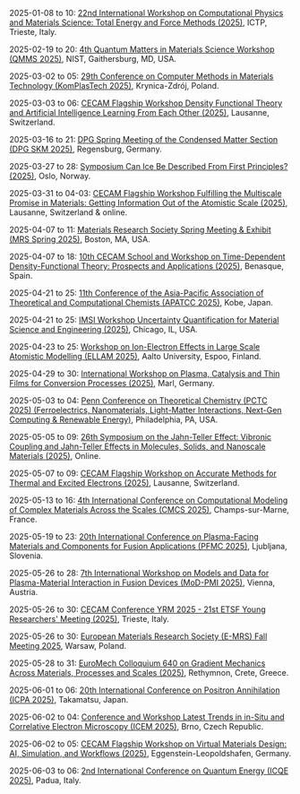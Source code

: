 2025-01-08 to 10: [22nd International Workshop on Computational Physics and Materials Science: Total Energy and Force Methods (2025)](https://indico.ictp.it/event/10815/ "This workshop delves into computational physics and materials science, focusing on total energy and force methods. Key topics include density functional theory, molecular dynamics, and ab initio simulations for studying material properties, electronic structures, and phase transitions. It addresses advancements in computational techniques for modeling complex materials and nanostructures."), ICTP, Trieste, Italy.

2025-02-19 to 20: [4th Quantum Matters in Materials Science Workshop (QMMS 2025)](https://nist.gov/news-events/events/2025/02/quantum-matters-material-sciences-qmms "QMMS 2025 focuses on quantum materials, exploring topological insulators, superconductors, and quantum magnets. Topics include quantum phase transitions, many-body interactions, and computational modeling of quantum systems. It addresses applications in quantum computing and energy technologies, bridging theory and experiment."), NIST, Gaithersburg, MD, USA.

2025-03-02 to 05: [29th Conference on Computer Methods in Materials Technology (KomPlasTech 2025)](https://komplastech.agh.edu.pl/ "KomPlasTech 2025 explores computational methods in materials technology, focusing on finite element methods, molecular dynamics, and multiscale modeling. Topics include material deformation, fracture mechanics, and electromagnetic properties, with applications in metallurgy, composites, and nanotechnology, emphasizing numerical simulations."), Krynica-Zdrój, Poland.

2025-03-03 to 06: [CECAM Flagship Workshop Density Functional Theory and Artificial Intelligence Learning From Each Other (2025)](https://cecam.org/workshop-details/density-functional-theory-and-artificial-intelligence-learning-from-each-other-1281 "This workshop bridges density functional theory (DFT) and AI, focusing on machine learning for electronic structure calculations. Topics include AI-driven DFT approximations, high-throughput materials discovery, and neural network potentials, with applications in quantum materials and chemical design."), Lausanne, Switzerland.

2025-03-16 to 21: [DPG Spring Meeting of the Condensed Matter Section (DPG SKM 2025)](https://regensburg25.dpg-tagungen.de/ "Focuses on condensed matter physics, covering superconductivity, topological materials, and nanotechnology. Topics include quantum phase transitions, spintronics, and computational modeling, emphasizing experimental and theoretical insights into material properties."), Regensburg, Germany.

2025-03-27 to 28: [Symposium Can Ice Be Described From First Principles? (2025)](https://cas-nor.no/index.php/events/young-cas-fellow-symposium-can-ice-be-described-first-principles "This symposium explores first-principles modeling of ice, focusing on quantum mechanical simulations of ice structures and properties. Topics include density functional theory, hydrogen bonding, and phase transitions, with applications in climate science and materials chemistry, emphasizing computational challenges."), Oslo, Norway.

2025-03-31 to 04-03: [CECAM Flagship Workshop Fulfilling the Multiscale Promise in Materials: Getting Information Out of the Atomistic Scale (2025)](https://cecam.org/workshop-details/fulfilling-the-multiscale-promise-in-materials-getting-information-out-of-the-atomistic-scale-1283 "This workshop focuses on multiscale materials modeling, bridging atomistic and continuum scales. Topics include molecular dynamics, coarse-graining, and machine learning for material properties. Applications span nanomaterials, polymers, and alloys, emphasizing techniques to extract macroscopic behavior from atomistic simulations."), Lausanne, Switzerland & online.

2025-04-07 to 11: [Materials Research Society Spring Meeting & Exhibit (MRS Spring 2025)](https://www.mrs.org/meetings-events/annual-meetings/2025-mrs-spring-meeting "Focuses on materials science innovations, covering functional materials, thin films, and quantum materials. Topics include material design, device fabrication, and computational simulations, with applications in energy, photonics, and biomedicine, emphasizing experimental and theoretical approaches."), Boston, MA, USA.

2025-04-07 to 18: [10th CECAM School and Workshop on Time-Dependent Density-Functional Theory: Prospects and Applications (2025)](https://cecam.org/workshop-details/10th-school-and-workshop-on-time-dependent-density-functional-theory-prospects-and-applications-1340 "This school and workshop explore time-dependent density functional theory (TDDFT), covering excited-state dynamics, electron correlation, and real-time simulations. Topics include photochemistry, nonlinear optics, and applications in materials and molecular systems, emphasizing TDDFT’s computational advancements."), Benasque, Spain.

2025-04-21 to 25: [11th Conference of the Asia-Pacific Association of Theoretical and Computational Chemists (APATCC 2025)](https://apatcc11.jp "APATCC 2025 explores theoretical and computational chemistry, covering quantum chemical methods, molecular dynamics, and reaction modeling. Topics include electronic structure, catalysis, and biomolecular simulations, with applications in materials design and drug discovery, emphasizing computational advancements."), Kobe, Japan.

2025-04-21 to 25: [IMSI Workshop Uncertainty Quantification for Material Science and Engineering (2025)](https://imsi.institute/activities/uncertainty-quantification-and-ai-for-complex-systems/uncertainty-quantification-for-material-science-and-engineering/ "This workshop focuses on uncertainty quantification in materials science, covering Bayesian methods, surrogate modeling, and uncertainty propagation. Topics include material property prediction, multiscale modeling, and applications in alloys and composites, emphasizing robust computational strategies."), Chicago, IL, USA.

2025-04-23 to 25: [Workshop on Ion-Electron Effects in Large Scale Atomistic Modelling (ELLAM 2025)](https://ellam.aalto.fi "ELLAM 2025 focuses on ion-electron effects in atomistic modeling, covering quantum mechanical simulations, electron-ion coupling, and radiation damage. Topics include molecular dynamics, DFT-based methods, and applications in materials science and nanotechnology, emphasizing large-scale computational modeling."), Aalto University, Espoo, Finland.

2025-04-29 to 30: [International Workshop on Plasma, Catalysis and Thin Films for Conversion Processes (2025)](https://efds.org/en/event/ws-plasma-catalysis-2025/ "Focuses on plasma technologies for material conversion. Topics include plasma-catalysis interactions, thin film deposition, and computational modeling for energy and chemical processing applications."), Marl, Germany.

2025-05-03 to 04: [Penn Conference on Theoretical Chemistry (PCTC 2025) (Ferroelectrics, Nanomaterials, Light-Matter Interactions, Next-Gen Computing & Renewable Energy)](https://pctc2025.regfox.com/pctc25 "PCTC 2025 explores theoretical chemistry, focusing on ferroelectrics, nanomaterials, and light-matter interactions. Topics include quantum simulations, excitonic dynamics, and computational materials design, with applications in next-generation computing and renewable energy, emphasizing quantum chemical advancements."), Philadelphia, PA, USA.

2025-05-05 to 09: [26th Symposium on the Jahn-Teller Effect: Vibronic Coupling and Jahn-Teller Effects in Molecules, Solids, and Nanoscale Materials (2025)](https://sites.google.com/view/jt26th-2025/ "This symposium explores the Jahn-Teller effect, focusing on vibronic coupling in quantum systems. Topics include quantum mechanical effects in solids, molecular dynamics, and applications in quantum materials, emphasizing quantum chemistry and nanotechnology."), Online.

2025-05-07 to 09: [CECAM Flagship Workshop on Accurate Methods for Thermal and Excited Electrons (2025)](https://cecam.org/workshop-details/accurate-methods-for-thermal-and-excited-electrons-1371 "This workshop focuses on computational methods for thermal and excited electrons, covering time-dependent density functional theory, Green’s function methods, and many-body perturbation theory. Topics include electron-phonon interactions, excited-state dynamics, and applications in photovoltaics and nanoelectronics, emphasizing accurate quantum chemical simulations."), Lausanne, Switzerland.

2025-05-13 to 16: [4th International Conference on Computational Modeling of Complex Materials Across the Scales (CMCS 2025)](https://cmcs2025.sciencesconf.org/ "CMCS 2025 focuses on computational modeling of complex materials, covering multiscale methods, finite element simulations, and molecular dynamics. Topics include material deformation, electromagnetic properties, and nanoscale interactions, with applications in composites and metamaterials, emphasizing numerical techniques for cross-scale material behavior."), Champs-sur-Marne, France.

2025-05-19 to 23: [20th International Conference on Plasma-Facing Materials and Components for Fusion Applications (PFMC 2025)](https://pfmc20.com "PFMC 2025 focuses on plasma-facing materials for fusion, covering material erosion, tritium retention, and thermal properties. Topics include tungsten alloys, liquid metals, and computational modeling of plasma-material interactions, emphasizing durable materials for fusion reactor environments."), Ljubljana, Slovenia.

2025-05-26 to 28: [7th International Workshop on Models and Data for Plasma-Material Interaction in Fusion Devices (MoD-PMI 2025)](https://amdis.iaea.org/meetings/mod-pmi-2025/ "MoD-PMI 2025 focuses on plasma-material interactions in fusion, covering erosion, deposition, and tritium retention. Topics include computational modeling, surface diagnostics, and advanced materials, with applications in fusion reactor durability, emphasizing data-driven and experimental insights."), Vienna, Austria.

2025-05-26 to 30: [CECAM Conference YRM 2025 - 21st ETSF Young Researchers' Meeting (2025)](https://cecam.org/workshop-details/yrm-2025-21st-etsf-young-researchers-meeting-1430 "YRM 2025 focuses on computational quantum chemistry, covering electronic structure methods and excited-state dynamics. Topics include density functional theory, time-dependent simulations, and applications in materials and photochemistry, emphasizing young researchers’ contributions to quantum chemical modeling."), Trieste, Italy.

2025-05-26 to 30: [European Materials Research Society (E-MRS) Fall Meeting 2025](https://www.european-mrs.com/meetings/2025-fall-meeting "The E-MRS Fall Meeting focuses on materials science, covering plasma-processed materials, thin films, and nanomaterials. Topics include plasma deposition, surface engineering, and applications in energy and electronics, emphasizing experimental and computational advancements in material design."), Warsaw, Poland.

2025-05-28 to 31: [EuroMech Colloquium 640 on Gradient Mechanics Across Materials, Processes and Scales (2025)](https://640.euromech.org/ "Explores gradient mechanics in materials and processes. Topics include multiscale modeling, material gradients, and computational methods for analyzing mechanical behavior across scales."), Rethymnon, Crete, Greece.

2025-06-01 to 06: [20th International Conference on Positron Annihilation (ICPA 2025)](https://confit.atlas.jp/guide/event/icpa20/top "ICPA 2025 focuses on positron annihilation, covering positron spectroscopy, defect characterization, and plasma-material interactions. Topics include positron trapping, surface studies, and applications in materials science and nanotechnology, emphasizing experimental and computational techniques."), Takamatsu, Japan.

2025-06-02 to 04: [Conference and Workshop Latest Trends in in-Situ and Correlative Electron Microscopy (ICEM 2025)](https://www.icem-brno.eu/ "Explores in-situ and correlative electron microscopy, covering real-time imaging, material dynamics, and multi-modal analysis. Topics include nanostructure characterization, catalysis, and applications in materials science, emphasizing advanced microscopy techniques."), Brno, Czech Republic.

2025-06-02 to 05: [CECAM Flagship Workshop on Virtual Materials Design: AI, Simulation, and Workflows (2025)](https://cecam.org/workshop-details/virtual-materials-design-ai-simulation-and-workflows-1398 "This workshop focuses on virtual materials design, covering AI-driven simulations, molecular dynamics, and automated workflows. Topics include machine learning for material properties, high-throughput screening, and applications in energy materials, emphasizing integrated computational design strategies."), Eggenstein-Leopoldshafen, Germany.

2025-06-03 to 06: [2nd International Conference on Quantum Energy (ICQE 2025)](https://icqe.com.au/ "Examines quantum energy technologies, covering quantum thermodynamics, energy harvesting, and quantum materials. Topics include quantum batteries, thermoelectric devices, and applications in sustainable energy, emphasizing theoretical and experimental innovations in quantum energy systems."), Padua, Italy.

